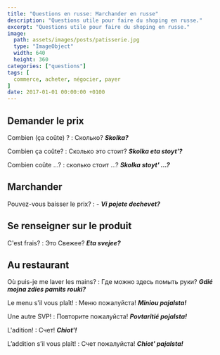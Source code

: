 ```yaml
---
title: "Questions en russe: Marchander en russe"
description: "Questions utile pour faire du shoping en russe."
excerpt: "Questions utile pour faire du shoping en russe."
image:
  path: assets/images/posts/patisserie.jpg
  type: "ImageObject"
  width: 640
  height: 360
categories: ["questions"]
tags: [
  commerce, acheter, négocier, payer
]
date: 2017-01-01 00:00:00 +0100
---
```


## Demander le prix

Combien (ça coûte) ?
: Сколько?
*__Skolka?__*

Combien ça coûte?
: Сколько это стоит?
*__Skolka eta stoyt'?__*

Combien coûte ...?
: сколько стоит ...?
*__Skolka stoyt' ...?__*


## Marchander

Pouvez-vous baisser le prix?
: -
*__Vi pojete dechevet?__*


## Se renseigner sur le produit

C'est frais?
: Это Свежее?
*__Eta svejee?__*


## Au restaurant

Où puis-je me laver les mains?
: Где можно здесь помыть руки?
*__Gdié mojna zdies pamits rouki?__*

Le menu s'il vous plaît!
: Меню пожалуйста!
*__Miniou pajalsta!__*

Une autre SVP!
: Повторите пожалуйста!
*__Povtaritié pojalsta!__*

L'adition!
: Cчет!
*__Chiot'!__*

L’addition s’il vous plaît!
: Счет пожалуйста!
*__Chiot' pajalsta!__*
